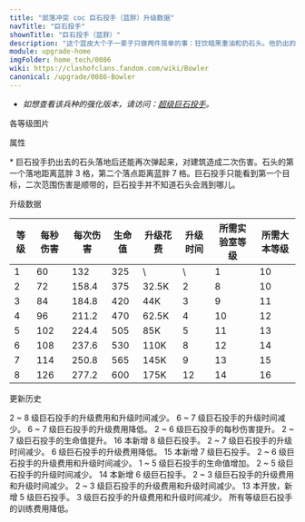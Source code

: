 ```yaml
---
title: "部落冲突 coc 巨石投手（蓝胖）升级数据"
navTitle: "巨石投手"
shownTitle: "巨石投手（蓝胖）"
description: "这个蓝皮大个子一辈子只做两件简单的事：狂饮暗黑重油和扔石头。他扔出的巨石击中第一个目标后仍会向前弹跳，可以继续对撞到的目标造成伤害。"
module: upgrade-home
imgFolder: home_tech/0086
wiki: https://clashofclans.fandom.com/wiki/Bowler
canonical: /upgrade/0086-Bowler
---
```


- *如想查看该兵种的强化版本，请访问：[超级巨石投手](/upgrade/060c-Super-Bowler)。*

<UnitInfo :folder="$frontmatter.imgFolder" imgSrc="Bowler_info.png" :imgAlt="$frontmatter.navTitle" :description="$frontmatter.description" />

<SmallTitle>各等级图片</SmallTitle>

<Panel>
    <UnitImgGroup :folder="$frontmatter.imgFolder">
        <UnitImg imgTitle="1 - 2 级" imgSrc="Bowler1.png" />
        <UnitImg imgTitle="3 级" imgSrc="Bowler3.png" />
        <UnitImg imgTitle="4 级" imgSrc="Bowler4.png" />
        <UnitImg imgTitle="5 级" imgSrc="Bowler5.png" />
        <UnitImg imgTitle="6 级" imgSrc="Bowler6.png" />
        <UnitImg imgTitle="7 级" imgSrc="Bowler7.png" />
        <UnitImg imgTitle="8 级" imgSrc="Bowler8.png" />
    </UnitImgGroup>
</Panel>

<SmallTitle>属性</SmallTitle>

<UnitProperties>
    <UnitProperty pKey="攻击偏好" pValue="无" />
    <UnitProperty pKey="伤害类型" pValue="范围伤害" />
    <UnitProperty pKey="伤害半径" pValue="0.3 格" />
    <UnitProperty pKey="攻击的目标" pValue="仅地面目标" />
    <UnitProperty pKey="占据人口" pValue="6" />
    <UnitProperty pKey="移动速度" pValue="1.75 格/秒" />
    <UnitProperty pKey="攻击速度" pValue="2.2 秒/次" />
    <UnitProperty pKey="首次进攻时机" pValue="到达目标后 1.2 秒" />
    <UnitProperty pKey="攻击距离" pValue="3 格<sup>*</sup>" />
    <UnitProperty pKey="所需暗黑训练营等级" pValue="7" />
    <UnitProperty pKey="所需大本等级" pValue="10" />
    <UnitProperty pKey="训练时间" pValue="60" :isTrainingTime="true" />
</UnitProperties>

\* 巨石投手扔出去的石头落地后还能再次弹起来，对建筑造成二次伤害。石头的第一个落地距离蓝胖 3 格，第二个落点距离蓝胖 7 格。巨石投手只能看到第一个目标，二次范围伤害是顺带的，巨石投手并不知道石头会溅到哪儿。

<SmallTitle>升级数据</SmallTitle>

<script setup>
const tableExtraInfo = [
    {
        "column": 4,
        "type": "cost",
        "gpClass": "research",
        "icon": "Dark_Elixir"
    },
    {
        "column": 5,
        "type": "time",
        "gpClass": "research"
    }
];
</script>

<UnitTable :tableExtraInfo="tableExtraInfo">

| 等级 |  每秒伤害 | 每次伤害 | 生命值 | 升级花费|  升级时间  |所需实验室等级|所需大本等级|
| ---- |   ----   |   ----  |  ----  |  ----  |    ----   |    ----     |   ----    |
|   1  |     60   |  132    |   325  |     \  |     \     |      1      |    10     |
|   2  |     72   |  158.4  |   375  | 32.5K  |     2     |      8      |    10     |
|   3  |     84   |  184.8  |   420  |   44K  |     3     |      9      |    11     |
|   4  |     96   |  211.2  |   470  | 62.5K  |     4     |     10      |    12     |
|   5  |    102   |  224.4  |   505  |   85K  |     5     |     11      |    13     |
|   6  |    108   |  237.6  |   530  |  110K  |     8     |     12      |    14     |
|   7  |    114   |  250.8  |   565  |  145K  |     9     |     13      |    15     |
|   8  |    126   |  277.2  |   600  |  175K  |    12     |     14      |    16     |
</UnitTable>

<SmallTitle>更新历史</SmallTitle>

<Timeline>
    <TimelineItem date="2024/11/25">
        <TimelineRow>2 ~ 8 级巨石投手的升级费用和升级时间减少。</TimelineRow>
    </TimelineItem>
    <TimelineItem date="2024/06/18">
        <TimelineRow>6 ~ 7 级巨石投手的升级时间减少。</TimelineRow>
        <TimelineRow>6 ~ 7 级巨石投手的升级费用降低。</TimelineRow>
    </TimelineItem>
    <TimelineItem date="2024/06/03">
        <TimelineRow>2 ~ 6 级巨石投手的每秒伤害提升。</TimelineRow>
        <TimelineRow>2 ~ 7 级巨石投手的生命值提升。</TimelineRow>
    </TimelineItem>
    <TimelineItem date="2024/02/27">
        <TimelineRow>16 本新增 8 级巨石投手。</TimelineRow>
    </TimelineItem>
    <TimelineItem date="2023/12/12">
        <TimelineRow>2 ~ 7 级巨石投手的升级时间减少。</TimelineRow>
        <TimelineRow>6 级巨石投手的升级费用降低。</TimelineRow>
    </TimelineItem>
    <TimelineItem date="2023/06/12">
        <TimelineRow>15 本新增 7 级巨石投手。</TimelineRow>
    </TimelineItem>
    <TimelineItem date="2022/10/10">
        <TimelineRow>2 ~ 6 级巨石投手的升级费用和升级时间减少。</TimelineRow>
    </TimelineItem>
    <TimelineItem date="2022/06/27">
        <TimelineRow>1 ~ 5 级巨石投手的生命值增加。</TimelineRow>
    </TimelineItem>
    <TimelineItem date="2021/12/09">
        <TimelineRow>2 ~ 5 级巨石投手的升级时间减少。</TimelineRow>
    </TimelineItem>
    <TimelineItem date="2021/09/27">
        <TimelineRow>14 本新增 6 级巨石投手。</TimelineRow>
    </TimelineItem>
    <TimelineItem date="2021/04/12">
        <TimelineRow>2 ~ 3 级巨石投手的升级费用和升级时间减少。</TimelineRow>
    </TimelineItem>
    <TimelineItem date="2020/10/12">
        <TimelineRow>2 ~ 3 级巨石投手的升级费用和升级时间减少。</TimelineRow>
    </TimelineItem>
    <TimelineItem date="2019/12/09">
        <TimelineRow>13 本开放，新增 5 级巨石投手。</TimelineRow>
    </TimelineItem>
    <TimelineItem date="2019/04/02">
        <TimelineRow>3 级巨石投手的升级费用和升级时间减少。</TimelineRow>
        <TimelineRow>所有等级巨石投手的训练费用降低。</TimelineRow>
    </TimelineItem>
    <TimelineItem :historyBottom="true" />
</Timeline>